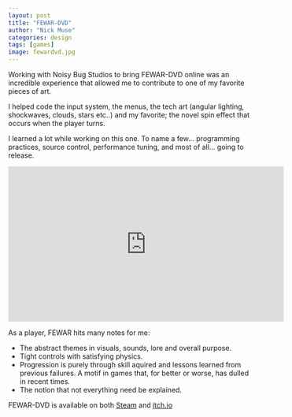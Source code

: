 ```yaml
---
layout: post
title: "FEWAR-DVD"
author: "Nick Muse"
categories: design
tags: [games]
image: fewardvd.jpg
---
```


Working with Noisy Bug Studios to bring FEWAR-DVD online was an incredible experience that allowed me to contribute to one of my favorite pieces of art.

I helped code the input system, the menus, the tech art (angular lighting, shockwaves, clouds, stars etc..) and my favorite; the novel spin effect that occurs when the player turns.

I learned a lot while working on this one. To name a few... programming practices, source control, performance tuning, and most of all... going to release.

<div class="featured-image"><iframe width="560" height="315" src="https://www.youtube.com/embed/Z4NSlU2r7UY" title="YouTube video player" frameborder="0" allow="accelerometer; autoplay; clipboard-write; encrypted-media; gyroscope; picture-in-picture; web-share" allowfullscreen></iframe></div>

As a player, FEWAR hits many notes for me:

- The abstract themes in visuals, sounds, lore and overall purpose.
- Tight controls with satisfying physics.
- Progression is purely through skill aquired and lessons learned from previous failures. A motif in games that, for better or worse, has dulled in recent times.
- The notion that not everything need be explained.
 
<!-- FEWAR-DVD is available on both [Steam](https://store.steampowered.com/app/1769510/FEWARDVD/) and [itch.io](https://dev-dwarf.itch.io/fewar-dvd) -->
FEWAR-DVD is available on both <a href="https://store.steampowered.com/app/1769510/FEWARDVD/"><i class="fab fa-steam" aria-hidden="true"></i>Steam</a> and <a href="https://dev-dwarf.itch.io/fewar-dvd"><i class="fab fa-itch-io" aria-hidden="true"></i>itch.io</a>
